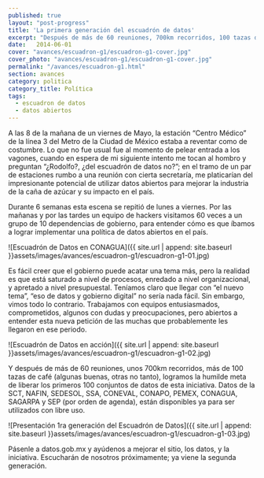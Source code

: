 ```yaml
---
published: true
layout: "post-progress"
title: 'La primera generación del escuadrón de datos'
excerpt: "Después de más de 60 reuniones, 700km recorridos, 100 tazas de café, logramos liberar los primeros 100 conjuntos de datos de esta iniciativa."
date:   2014-06-01
cover: "avances/escuadron-g1/escuadron-g1-cover.jpg"
cover_photo: "avances/escuadron-g1/escuadron-g1-cover.jpg"
permalink: "/avances/escuadron-g1.html"
section: avances
category: politica
category_title: Política
tags: 
  - escuadron de datos 
  - datos abiertos
---
```


A las 8 de la mañana de un viernes de Mayo, la estación “Centro Médico” de la línea 3 del Metro de la Ciudad de México estaba a reventar como de costumbre. Lo que no fue usual fue al momento de pelear entrada a los vagones, cuando en espera de mi siguiente intento me tocan al hombro y preguntan “¿Rodolfo?, ¿del escuadrón de datos no?”; en el tramo de un par de estaciones rumbo a una reunión con cierta secretaría, me platicarían del impresionante potencial de utilizar datos abiertos para mejorar la industria de la caña de azúcar y su impacto en el país.

Durante 6 semanas esta escena se repitió de lunes a viernes. Por las mañanas y por las tardes un equipo de hackers visitamos 60 veces a un grupo de 10 dependencias de gobierno, para entender cómo es que íbamos a lograr implementar una política de datos abiertos en el país.

![Escuadrón de Datos en CONAGUA]({{ site.url | append: site.baseurl }}assets/images/avances/escuadron-g1/escuadron-g1-01.jpg)

Es fácil creer que el gobierno puede acatar una tema más, pero la realidad es que está saturado a nivel de procesos, enredado a nivel organizacional, y apretado a nivel presupuestal. Teníamos claro que llegar con “el nuevo tema”, “eso de datos y gobierno digital” no sería nada fácil. Sin embargo, vimos todo lo contrario. Trabajamos con equipos entusiasmados, comprometidos, algunos con dudas y preocupaciones, pero abiertos a entender esta nueva petición de las muchas que probablemente les llegaron en ese periodo.

![Escuadrón de Datos en acción]({{ site.url | append: site.baseurl }}assets/images/avances/escuadron-g1/escuadron-g1-02.jpg)

Y después de más de 60 reuniones, unos 700km recorridos, más de 100 tazas de café (algunas buenas, otras no tanto), logramos la humilde meta de liberar los primeros 100 conjuntos de datos de esta iniciativa. Datos de la SCT, NAFIN, SEDESOL, SSA, CONEVAL, CONAPO, PEMEX, CONAGUA, SAGARPA y SEP (por orden de agenda), están disponibles ya para ser utilizados con libre uso.

![Presentación 1ra generación del Escuadrón de Datos]({{ site.url | append: site.baseurl }}assets/images/avances/escuadron-g1/escuadron-g1-03.jpg)

Pásenle a datos.gob.mx y ayúdenos a mejorar el sitio, los datos, y la iniciativa.
Escucharán de nosotros próximamente; ya viene la segunda generación.
